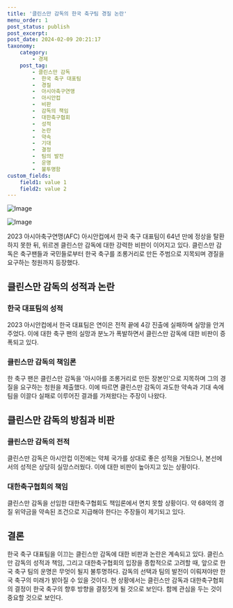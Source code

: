 ```yaml
---
title: '클린스만 감독의 한국 축구팀 경질 논란'
menu_order: 1
post_status: publish
post_excerpt: 
post_date: 2024-02-09 20:21:17
taxonomy:
    category:
        - 경제
    post_tag:
        - 클린스만 감독
        -  한국 축구 대표팀
        -  경질
        -  아시아축구연맹
        -  아시안컵
        -  비판
        -  감독의 책임
        -  대한축구협회
        -  성적
        -  논란
        -  약속
        -  기대
        -  결정
        -  팀의 발전
        -  운명
        -  불투명함
custom_fields:
    field1: value 1
    field2: value 2
---
```


![Image](https://imgnews.pstatic.net/image/243/2024/02/09/0000056216_001_20240209145701289.jpg?type=w647)

![Image](https://imgnews.pstatic.net/image/243/2024/02/09/0000056216_002_20240209145701342.jpg?type=w647)

2023 아시아축구연맹(AFC) 아시안컵에서 한국 축구 대표팀이 64년 만에 정상을 탈환하지 못한 뒤, 위르겐 클린스만 감독에 대한 강력한 비판이 이어지고 있다. 클린스만 감독은 축구팬들과 국민들로부터 한국 축구를 조롱거리로 만든 주범으로 지목되며 경질을 요구하는 청원까지 등장했다.
## 클린스만 감독의 성적과 논란
### 한국 대표팀의 성적
2023 아시안컵에서 한국 대표팀은 연이은 전적 끝에 4강 진출에 실패하며 실망을 안겨주었다. 이에 대한 축구 팬의 실망과 분노가 폭발하면서 클린스만 감독에 대한 비판이 증폭되고 있다.
### 클린스만 감독의 책임론
한 축구 팬은 클린스만 감독을 '아시아를 조롱거리로 만든 장본인'으로 지목하며 그의 경질을 요구하는 청원을 제출했다. 이에 따르면 클린스만 감독이 과도한 약속과 기대 속에 팀을 이끌다 실패로 이루어진 결과를 가져왔다는 주장이 나왔다.
## 클린스만 감독의 방침과 비판
### 클린스만 감독의 전적
클린스만 감독은 아시안컵 이전에는 약체 국가를 상대로 좋은 성적을 거뒀으나, 본선에서의 성적은 상당히 실망스러웠다. 이에 대한 비판이 높아지고 있는 상황이다.
### 대한축구협회의 책임
클린스만 감독을 선임한 대한축구협회도 책임론에서 면치 못할 상황이다. 약 68억의 경질 위약금을 약속된 조건으로 지급해야 한다는 주장들이 제기되고 있다.
## 결론
한국 축구 대표팀을 이끄는 클린스만 감독에 대한 비판과 논란은 계속되고 있다. 클린스만 감독의 성적과 책임, 그리고 대한축구협회의 입장을 종합적으로 고려할 때, 앞으로 한국 축구 팀의 운명은 무엇이 될지 불투명하다. 감독의 선택과 팀의 발전이 이뤄져야만 한국 축구의 미래가 밝아질 수 있을 것이다. 현 상황에서는 클린스만 감독과 대한축구협회의 결정이 한국 축구의 향후 방향을 결정짓게 될 것으로 보인다. 함께 관심을 두는 것이 중요할 것으로 보인다.
